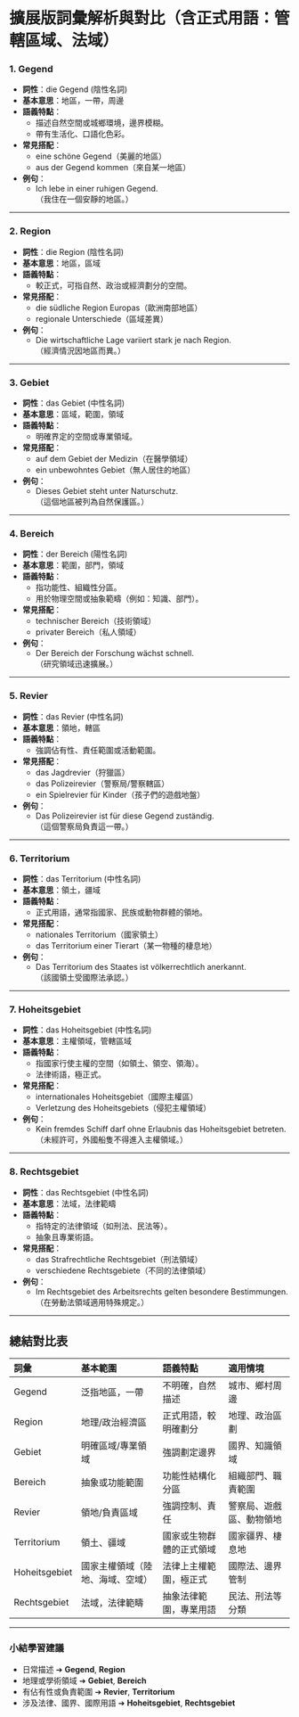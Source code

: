 # 擴展版詞彙解析與對比（含正式用語：管轄區域、法域）

### 1. Gegend

- **詞性**：die Gegend (陰性名詞)
- **基本意思**：地區，一帶，周邊
- **語義特點**：
  - 描述自然空間或城鄉環境，邊界模糊。
  - 帶有生活化、口語化色彩。
- **常見搭配**：
  - eine schöne Gegend（美麗的地區）
  - aus der Gegend kommen（來自某一地區）
- **例句**：
  - Ich lebe in einer ruhigen Gegend.  
    （我住在一個安靜的地區。）

---

### 2. Region

- **詞性**：die Region (陰性名詞)
- **基本意思**：地區，區域
- **語義特點**：
  - 較正式，可指自然、政治或經濟劃分的空間。
- **常見搭配**：
  - die südliche Region Europas（歐洲南部地區）
  - regionale Unterschiede（區域差異）
- **例句**：
  - Die wirtschaftliche Lage variiert stark je nach Region.  
    （經濟情況因地區而異。）

---

### 3. Gebiet

- **詞性**：das Gebiet (中性名詞)
- **基本意思**：區域，範圍，領域
- **語義特點**：
  - 明確界定的空間或專業領域。
- **常見搭配**：
  - auf dem Gebiet der Medizin（在醫學領域）
  - ein unbewohntes Gebiet（無人居住的地區）
- **例句**：
  - Dieses Gebiet steht unter Naturschutz.  
    （這個地區被列為自然保護區。）

---

### 4. Bereich

- **詞性**：der Bereich (陽性名詞)
- **基本意思**：範圍，部門，領域
- **語義特點**：
  - 指功能性、組織性分區。
  - 用於物理空間或抽象範疇（例如：知識、部門）。
- **常見搭配**：
  - technischer Bereich（技術領域）
  - privater Bereich（私人領域）
- **例句**：
  - Der Bereich der Forschung wächst schnell.  
    （研究領域迅速擴展。）

---

### 5. Revier

- **詞性**：das Revier (中性名詞)
- **基本意思**：領地，轄區
- **語義特點**：
  - 強調佔有性、責任範圍或活動範圍。
- **常見搭配**：
  - das Jagdrevier（狩獵區）
  - das Polizeirevier（警察局/警察轄區）
  - ein Spielrevier für Kinder（孩子們的遊戲地盤）
- **例句**：
  - Das Polizeirevier ist für diese Gegend zuständig.  
    （這個警察局負責這一帶。）

---

### 6. Territorium

- **詞性**：das Territorium (中性名詞)
- **基本意思**：領土，疆域
- **語義特點**：
  - 正式用語，通常指國家、民族或動物群體的領地。
- **常見搭配**：
  - nationales Territorium（國家領土）
  - das Territorium einer Tierart（某一物種的棲息地）
- **例句**：
  - Das Territorium des Staates ist völkerrechtlich anerkannt.  
    （該國領土受國際法承認。）

---

### 7. Hoheitsgebiet

- **詞性**：das Hoheitsgebiet (中性名詞)
- **基本意思**：主權領域，管轄區域
- **語義特點**：
  - 指國家行使主權的空間（如領土、領空、領海）。
  - 法律術語，極正式。
- **常見搭配**：
  - internationales Hoheitsgebiet（國際主權區）
  - Verletzung des Hoheitsgebiets（侵犯主權領域）
- **例句**：
  - Kein fremdes Schiff darf ohne Erlaubnis das Hoheitsgebiet betreten.  
    （未經許可，外國船隻不得進入主權領域。）

---

### 8. Rechtsgebiet

- **詞性**：das Rechtsgebiet (中性名詞)
- **基本意思**：法域，法律範疇
- **語義特點**：
  - 指特定的法律領域（如刑法、民法等）。
  - 抽象且專業術語。
- **常見搭配**：
  - das Strafrechtliche Rechtsgebiet（刑法領域）
  - verschiedene Rechtsgebiete（不同的法律領域）
- **例句**：
  - Im Rechtsgebiet des Arbeitsrechts gelten besondere Bestimmungen.  
    （在勞動法領域適用特殊規定。）

---

## 總結對比表

| 詞彙            | 基本範圍                | 語義特點                     | 適用情境 |
|:---------------|:-----------------------|:-----------------------------|:--------|
| Gegend         | 泛指地區，一帶            | 不明確，自然描述                | 城市、鄉村周邊 |
| Region         | 地理/政治經濟區            | 正式用語，較明確劃分             | 地理、政治區劃 |
| Gebiet         | 明確區域/專業領域           | 強調劃定邊界                   | 國界、知識領域 |
| Bereich        | 抽象或功能範圍             | 功能性結構化分區               | 組織部門、職責範圍 |
| Revier         | 領地/負責區域              | 強調控制、責任                  | 警察局、遊戲區、動物領地 |
| Territorium    | 領土、疆域                | 國家或生物群體的正式領域         | 國家疆界、棲息地 |
| Hoheitsgebiet  | 國家主權領域（陸地、海域、空域） | 法律上主權範圍，極正式             | 國際法、邊界管制 |
| Rechtsgebiet   | 法域，法律範疇              | 抽象法律範圍，專業用語            | 民法、刑法等分類 |

---

### 小結學習建議

- 日常描述 ➔ **Gegend**, **Region**
- 地理或學術領域 ➔ **Gebiet**, **Bereich**
- 有佔有性或負責範圍 ➔ **Revier**, **Territorium**
- 涉及法律、國界、國際用語 ➔ **Hoheitsgebiet**, **Rechtsgebiet**
